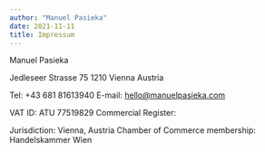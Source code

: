 ```yaml
---
author: "Manuel Pasieka"
date: 2021-11-11
title: Impressum 
---
```


Manuel Pasieka

Jedleseer Strasse 75
1210 Vienna
Austria
 
Tel: +43 681 81613940 
E-mail: hello@manuelpasieka.com

VAT ID: ATU 77519829 
Commercial Register: 

Jurisdiction: Vienna, Austria
Chamber of Commerce membership: Handelskammer Wien

